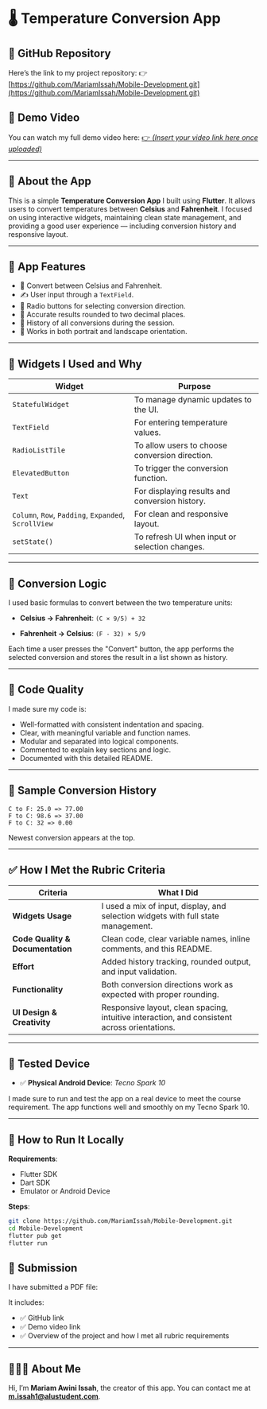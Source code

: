 # 🌡️ Temperature Conversion App

## 🔗 GitHub Repository

Here’s the link to my project repository:
👉 [https://github.com/MariamIssah/Mobile-Development.git](https://github.com/MariamIssah/Mobile-Development.git)

## 🎥 Demo Video

You can watch my full demo video here:
[👉 *(Insert your video link here once uploaded)*](https://youtu.be/rHW06HgORFw)

---

## 📱 About the App

This is a simple **Temperature Conversion App** I built using **Flutter**. It allows users to convert temperatures between **Celsius** and **Fahrenheit**. I focused on using interactive widgets, maintaining clean state management, and providing a good user experience — including conversion history and responsive layout.

---

## 🎯 App Features

* 🔁 Convert between Celsius and Fahrenheit.
* ✍️ User input through a `TextField`.
* 🔘 Radio buttons for selecting conversion direction.
* 🎯 Accurate results rounded to two decimal places.
* 📜 History of all conversions during the session.
* 🔄 Works in both portrait and landscape orientation.

---

## 🧩 Widgets I Used and Why

| Widget                                               | Purpose                                        |
| ---------------------------------------------------- | ---------------------------------------------- |
| `StatefulWidget`                                     | To manage dynamic updates to the UI.           |
| `TextField`                                          | For entering temperature values.               |
| `RadioListTile`                                      | To allow users to choose conversion direction. |
| `ElevatedButton`                                     | To trigger the conversion function.            |
| `Text`                                               | For displaying results and conversion history. |
| `Column`, `Row`, `Padding`, `Expanded`, `ScrollView` | For clean and responsive layout.               |
| `setState()`                                         | To refresh UI when input or selection changes. |

---

## 🧠 Conversion Logic

I used basic formulas to convert between the two temperature units:

* **Celsius → Fahrenheit**:
  `(C × 9/5) + 32`

* **Fahrenheit → Celsius**:
  `(F - 32) × 5/9`

Each time a user presses the "Convert" button, the app performs the selected conversion and stores the result in a list shown as history.

---

## 🧹 Code Quality

I made sure my code is:

* Well-formatted with consistent indentation and spacing.
* Clear, with meaningful variable and function names.
* Modular and separated into logical components.
* Commented to explain key sections and logic.
* Documented with this detailed README.

---

## 🧪 Sample Conversion History

```
C to F: 25.0 => 77.00
F to C: 98.6 => 37.00
F to C: 32 => 0.00
```

Newest conversion appears at the top.

---

## ✅ How I Met the Rubric Criteria

| Criteria                         | What I Did                                                                                   |
| -------------------------------- | -------------------------------------------------------------------------------------------- |
| **Widgets Usage**                | I used a mix of input, display, and selection widgets with full state management.            |
| **Code Quality & Documentation** | Clean code, clear variable names, inline comments, and this README.                          |
| **Effort**                       | Added history tracking, rounded output, and input validation.                                |
| **Functionality**                | Both conversion directions work as expected with proper rounding.                            |
| **UI Design & Creativity**       | Responsive layout, clean spacing, intuitive interaction, and consistent across orientations. |

---

## 📱 Tested Device

* ✅ **Physical Android Device**: *Tecno Spark 10*

I made sure to run and test the app on a real device to meet the course requirement. The app functions well and smoothly on my Tecno Spark 10.

---

## 🚀 How to Run It Locally

**Requirements**:

* Flutter SDK
* Dart SDK
* Emulator or Android Device

**Steps**:

```bash
git clone https://github.com/MariamIssah/Mobile-Development.git
cd Mobile-Development
flutter pub get
flutter run
```



## 📄 Submission

I have submitted a PDF file: 



It includes:

* ✅ GitHub link
* ✅ Demo video link
* ✅ Overview of the project and how I met all rubric requirements

---

## 👩🏽‍💻 About Me

Hi, I’m **Mariam Awini Issah**, the creator of this app.
You can contact me at **[m.issah1@alustudent.com](mailto:m.issah1@alustudent.com)**.

